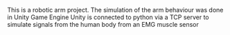 This is a robotic arm project.
The simulation of the arm behaviour was done in Unity Game Engine
Unity is connected to python via a TCP server to simulate signals from the human body from an EMG muscle sensor
